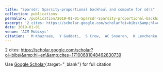 ```yaml
---
title: "Sparsdr: Sparsity-proportional backhaul and compute for sdrs"
collection: publications
permalink: /publication/2019-01-01-Sparsdr-Sparsity-proportional-backhaul-and-compute-for-sdrs
excerpt: '2 cites: https://scholar.google.com/scholar?oi=bibs\&amp;hl=en\&amp;cites=17100681048462830739'
date: 2019-01-01
venue: 'ACM Mobisys'
citation: ' M Khazraee,  Y Guddeti,  S Crow,  AC Snoeren,  K Levchenko,  D Bharadia and A Schulman'
---
```

2 cites: https://scholar.google.com/scholar?oi=bibs\&amp;hl=en\&amp;cites=17100681048462830739

Use [Google Scholar](https://scholar.google.com/scholar?q=Sparsdr:+Sparsity+proportional+backhaul+and+compute+for+sdrs){:target="_blank"} for full citation